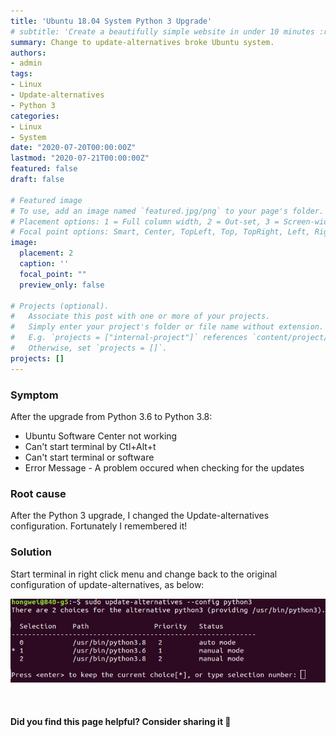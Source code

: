 ```yaml
---
title: 'Ubuntu 18.04 System Python 3 Upgrade'
# subtitle: 'Create a beautifully simple website in under 10 minutes :rocket:'
summary: Change to update-alternatives broke Ubuntu system.
authors:
- admin
tags:
- Linux
- Update-alternatives
- Python 3
categories:
- Linux
- System
date: "2020-07-20T00:00:00Z"
lastmod: "2020-07-21T00:00:00Z"
featured: false
draft: false

# Featured image
# To use, add an image named `featured.jpg/png` to your page's folder.
# Placement options: 1 = Full column width, 2 = Out-set, 3 = Screen-width
# Focal point options: Smart, Center, TopLeft, Top, TopRight, Left, Right, BottomLeft, Bottom, BottomRight
image:
  placement: 2
  caption: ''
  focal_point: ""
  preview_only: false

# Projects (optional).
#   Associate this post with one or more of your projects.
#   Simply enter your project's folder or file name without extension.
#   E.g. `projects = ["internal-project"]` references `content/project/deep-learning/index.md`.
#   Otherwise, set `projects = []`.
projects: []
---
```


### Symptom

After the upgrade from Python 3.6 to Python 3.8:

- Ubuntu Software Center not working
- Can't start terminal by Ctl+Alt+t
- Can't start terminal or software
- Error Message - A problem occured when checking for the updates

### Root cause

After the Python 3 upgrade, I changed the Update-alternatives configuration. Fortunately I remembered it!

### Solution

Start terminal in right click menu and change back to the original configuration of update-alternatives, as below:

![update-alternatives-config](./update-alternatives-config.png)  

<br>

#### Did you find this page helpful? Consider sharing it 🙌
